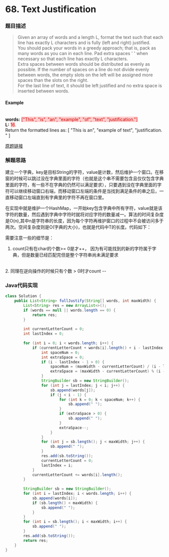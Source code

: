 # 68. Text Justification

### 题目描述

>Given an array of words and a length L, format the text such that each line has exactly L characters and is fully (left and right) justified.
<br>You should pack your words in a greedy approach; that is, pack as many words as you can in each line. Pad extra spaces ' ' when necessary so that each line has exactly L characters.
<br>Extra spaces between words should be distributed as evenly as possible. If the number of spaces on a line do not divide evenly between words, the empty slots on the left will be assigned more spaces than the slots on the right.
<br>For the last line of text, it should be left justified and no extra space is inserted between words.

#### Example
<br> **words:** <span style="background-color:#ffcccc"><font color=#cc0000 >["This", "is", "an", "example", "of", "text", "justification."]</font></span>
<br> **L:** <span style="background-color:#ffcccc"><font color=#cc0000 >16</font></span>.
<br> Return the formatted lines as:
    [
       "This    is    an",
       "example  of text",
       "justification.  "
    ]

[原题链接](https://leetcode.com/problems/text-justification/description/)

### 解题思路
建立一个字典，key是目标String的字符，value是计数，然后维护一个窗口。在移窗的时候可以跳过没在字典里面的字符（也就是这个串不需要包含且仅仅包含字典里面的字符，有一些不在字典的仍然可以满足要求），只要遇到没在字典里面的字符可以继续移动窗口右端，而移动窗口左端的条件是当找到满足条件的串之后，一直移动窗口左端直到有字典里的字符不再在窗口里。

在实现中就是维护一个HashMap，一开始key包含字典中所有字符，value就是该字符的数量，然后遇到字典中字符时就将对应字符的数量减一。算法的时间复杂度是O(n),其中n是字符串的长度，因为每个字符再维护窗口的过程中不会被访问多于两次。空间复杂度则是O(字典的大小)，也就是代码中T的长度。代码如下： 

需要注意一些的细节是：
1. count只有在char的个数>= 0是才++， 因为有可能找到的新的字符属于字典，但是数量已经匹配完但是整个字符串尚未满足要求
<br> 
2. 同理在逆向操作的时候只有个数 > 0时才count --

###  Java代码实现

``` java
class Solution {
    public List<String> fullJustify(String[] words, int maxWidth) {
        List<String> res = new ArrayList<>();
        if (words == null || words.length == 0) {
            return res;  
        }
        
        int currentLetterCount = 0;
        int lastIndex = 0;
        
        for (int i = 0; i < words.length; i++) {
            if (currentLetterCount + words[i].length() + i - lastIndex > maxWidth) {
                int spaceNum = 0;
                int extraSpace = 0;
                if (i - lastIndex - 1 > 0) {
                    spaceNum = (maxWidth - currentLetterCount) / (i - lastIndex - 1);
                    extraSpace = (maxWidth - currentLetterCount) % (i - lastIndex - 1);
                }
                StringBuilder sb = new StringBuilder();
                for (int j = lastIndex; j < i; j++) {
                    sb.append(words[j]);
                    if (j < i - 1) {
                        for (int k = 0; k < spaceNum; k++) {  
                            sb.append(" ");  
                        }  
                        if (extraSpace > 0) {  
                            sb.append(" ");  
                        }  
                        extraSpace--;  
                    }
                }
                for (int j = sb.length(); j < maxWidth; j++) {  
                    sb.append(" ");  
                }         
                res.add(sb.toString());  
                currentLetterCount = 0;  
                lastIndex = i;  
            }
            currentLetterCount += words[i].length();  
        }
        
        StringBuilder sb = new StringBuilder();  
        for (int i = lastIndex; i < words.length; i++) {  
            sb.append(words[i]);  
            if (sb.length() < maxWidth) {
                sb.append(" ");  
            }
        }  
        for (int i = sb.length(); i < maxWidth; i++) {  
            sb.append(" ");  
        }  
        res.add(sb.toString());  
        return res;  
    }
}
```